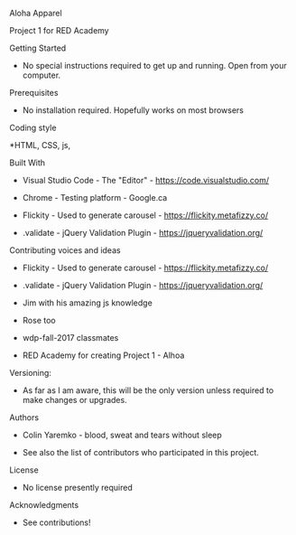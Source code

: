 Aloha Apparel

Project 1 for RED Academy

Getting Started

* No special instructions required to get up and running.  Open from your computer.


Prerequisites

* No installation required.  Hopefully works on most browsers


Coding style

*HTML, CSS, js,


Built With

* Visual Studio Code - The "Editor" - https://code.visualstudio.com/

* Chrome - Testing platform - Google.ca

* Flickity - Used to generate carousel - https://flickity.metafizzy.co/

* .validate - jQuery Validation Plugin - https://jqueryvalidation.org/


Contributing voices and ideas

* Flickity - Used to generate carousel - https://flickity.metafizzy.co/

* .validate - jQuery Validation Plugin - https://jqueryvalidation.org/

* Jim with his amazing js knowledge

* Rose too

* wdp-fall-2017 classmates

* RED Academy for creating Project 1 - Alhoa


Versioning:

* As far as I am aware, this will be the only version unless required to make changes or upgrades.


Authors

* Colin Yaremko - blood, sweat and tears without sleep

* See also the list of contributors who participated in this project.


License

* No license presently required


Acknowledgments

* See contributions!